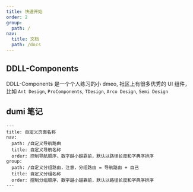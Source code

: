 ```yaml
---
title: 快速开始
order: 2
group:
  path: /
nav:
  title: 文档
  path: /docs
---
```


## DDLL-Components

DDLL-Components 是一个个人练习的小 dmeo, 社区上有很多优秀的 UI 组件，比如 `Ant Design`, `ProComponents`, `TDesign`, `Arco Design`, `Semi Design`

## dumi 笔记

```
---
title: 自定义页面名称
nav:
  path: /自定义导航路由
  title: 自定义导航名称
  order: 控制导航顺序，数字越小越靠前，默认以路径长度和字典序排序
group:
  path: /自定义分组路由，注意，分组路由 = 导航路由 + 自己
  title: 自定义分组名称
  order: 控制分组顺序，数字越小越靠前，默认以路径长度和字典序排序
---
```
